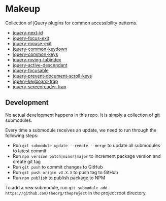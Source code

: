 # Makeup

Collection of jQuery plugins for common accessibility patterns.

* [jquery-next-id](https://github.com/ianmcburnie/jquery-next-id)
* [jquery-focus-exit](https://github.com/ianmcburnie/jquery-focus-exit)
* [jquery-mouse-exit](https://github.com/ianmcburnie/jquery-mouse-exit)
* [jquery-common-keydown](https://github.com/ianmcburnie/jquery-common-keydown)
* [jquery-common-keys](https://github.com/ianmcburnie/jquery-common-keys)
* [jquery-roving-tabindex](https://github.com/ianmcburnie/jquery-roving-tabindex)
* [jquery-active-descendant](https://github.com/ianmcburnie/jquery-active-descendant)
* [jquery-focusable](https://github.com/ianmcburnie/jquery-focusable)
* [jquery-prevent-document-scroll-keys](https://github.com/ianmcburnie/jquery-prevent-document-scroll-keys)
* [jquery-keyboard-trap](https://github.com/ianmcburnie/jquery-keyboard-trap)
* [jquery-screenreader-trap](https://github.com/ianmcburnie/jquery-screenreader-trap)

## Development

No actual development happens in this repo. It is simply a collection of git submodules.

Every time a submodule receives an update, we need to run through the following steps:

* Run `git submodule update --remote --merge` to update all submodules to latest commit
* Run `npm version patch|minor|major` to increment package version and create git tag
* Run `git push` to commit changes to GitHub
* Run `git push origin vX.X.X` to push tag to GitHub
* Run `npm publish` to publish package to NPM

To add a new submodule, run `git submodule add https://github.com/theorg/theproject` in the project root directory.
